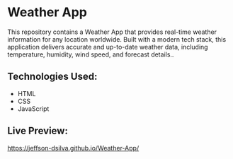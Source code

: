 # Weather App

This repository contains a Weather App that provides real-time weather information for any location worldwide. Built with a modern tech stack, this application delivers accurate and up-to-date weather data, including temperature, humidity, wind speed, and forecast details..

## Technologies Used:
- HTML
- CSS
- JavaScript

## Live Preview: 
https://jeffson-dsilva.github.io/Weather-App/

